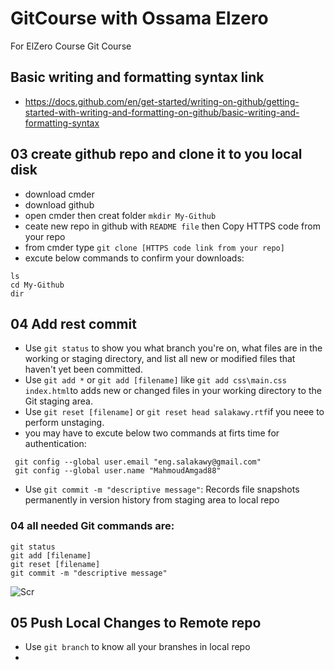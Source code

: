 # GitCourse with Ossama Elzero
For ElZero Course Git Course
## Basic writing and formatting syntax link
* https://docs.github.com/en/get-started/writing-on-github/getting-started-with-writing-and-formatting-on-github/basic-writing-and-formatting-syntax
## 03 create github repo and clone it to you local disk
* download cmder
* download github
* open cmder then creat folder `mkdir My-Github`
* ceate new repo in github with `README file` then Copy HTTPS code from your repo
* from cmder type `git clone [HTTPS code link from your repo]`
* excute below commands to confirm your downloads:
```
ls
cd My-Github
dir
```
## 04 Add rest commit
* Use `git status` to show you what branch you're on, what files are in the working or staging directory, and list all new or modified files that haven't yet been committed.
* Use `git add *` or `git add [filename]` like `git add css\main.css index.html`to adds new or changed files in your working directory to the Git staging area.
* Use `git reset [filename]` or `git reset head salakawy.rtf`if you neee to perform unstaging.
* you may have to excute below two commands at firts time for authentication:
 ```
  git config --global user.email "eng.salakawy@gmail.com"
  git config --global user.name "MahmoudAmgad88"
```
* Use `git commit -m "descriptive message"`: Records file snapshots permanently in version history from staging area to local repo

### 04 all needed Git commands are:
```
git status
git add [filename]
git reset [filename]
git commit -m "descriptive message"
```

![Scr](https://github.com/MahmoudAmgad88/GitCourse/assets/54455617/ccdf5282-c724-4817-880f-1617489429d8)

## 05 Push Local Changes to Remote repo
* Use `git branch` to know all your branshes in local repo
* 
